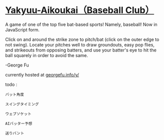 [Yakyuu-Aikoukai（Baseball Club）](htttp://georgefu.info/y)
===============

A game of one of the top five bat-based sports! Namely, baseball! Now in JavaScript form.

Click on and around the strike zone to pitch/bat (click on the outer edge to not swing). Locate your pitches well to draw groundouts, easy pop flies,
and strikeouts from opposing batters, and use your batter's eye to hit the ball squarely in order to avoid the same.

-George Fu

currently hosted at [georgefu.info/y/](htttp://georgefu.info/y)

todo :

    バット角度

    スイングタイミング

    ウェブソケット

    AIバッター予想

    送りバント